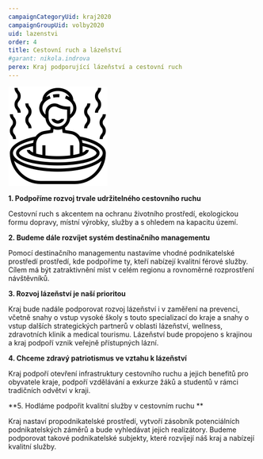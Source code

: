 ```yaml
---
campaignCategoryUid: kraj2020
campaignGroupUid: volby2020
uid: lazenstvi
order: 4
title: Cestovní ruch a lázeňství
#garant: nikola.indrova
perex: Kraj podporující lázeňství a cestovní ruch
---
```


![](/assets/img/program2020/04_lazenstvi.png)

**1.  Podpoříme rozvoj trvale udržitelného cestovního ruchu**
    
Cestovní ruch s akcentem na ochranu životního prostředí, ekologickou formu dopravy, místní výrobky, služby a s ohledem na kapacitu území.
    

**2.  Budeme dále rozvíjet systém destinačního managementu**
    
Pomocí destinačního managementu nastavíme vhodné podnikatelské prostředí prostředí, kde podpoříme ty, kteří nabízejí kvalitní férové služby. Cílem má být zatraktivnění míst v celém regionu a rovnoměrné rozprostření návštěvníků.
    

**3.  Rozvoj lázeňství je naší prioritou**
    
Kraj bude nadále podporovat rozvoj lázeňství i v zaměření na prevenci, včetně snahy o vstup vysoké školy s touto specializací do kraje a snahy o vstup dalších strategických partnerů v oblasti lázeňství, wellness, zdravotních klinik a medical tourismu. Lázeňství bude propojeno s krajinou a kraj podpoří vznik veřejně přístupných lázní.
    
**4.  Chceme zdravý patriotismus ve vztahu k lázeňství**
    
Kraj podpoří otevření infrastruktury cestovního ruchu a jejich benefitů pro obyvatele kraje, podpoří vzdělávání a exkurze žáků a studentů v rámci tradičních odvětví v kraji.
    
**5.  Hodláme podpořit kvalitní služby v cestovním ruchu **
    
Kraj nastaví propodnikatelské prostředí, vytvoří zásobník potenciálních podnikatelských záměrů a bude vyhledávat jejich realizátory. Budeme podporovat takové podnikatelské subjekty, které rozvíjejí náš kraj a nabízejí kvalitní služby.
